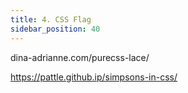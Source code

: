 ```yaml
---
title: 4. CSS Flag
sidebar_position: 40
---
```


dina-adrianne.com/purecss-lace/

https://pattle.github.ip/simpsons-in-css/